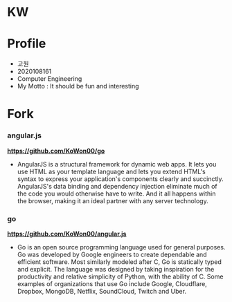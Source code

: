 # KW

# Profile

- 고원
- 2020108161
- Computer Engineering
- My Motto : It should be fun and interesting

# Fork

### angular.js

__<https://github.com/KoWon00/go>__
- AngularJS is a structural framework for dynamic web apps. It lets you use HTML as your template language and lets you extend HTML's syntax to express your application's components clearly and succinctly. AngularJS's data binding and dependency injection eliminate much of the code you would otherwise have to write. And it all happens within the browser, making it an ideal partner with any server technology. 

### go

__<https://github.com/KoWon00/angular.js>__
- Go is an open source programming language used for general purposes. Go was developed by Google engineers to create dependable and efficient software. Most similarly modeled after C, Go is statically typed and explicit. The language was designed by taking inspiration for the productivity and relative simplicity of Python, with the ability of C. Some examples of organizations that use Go include Google, Cloudflare, Dropbox, MongoDB, Netflix, SoundCloud, Twitch and Uber.

